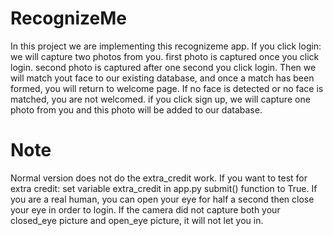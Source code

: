 # RecognizeMe

In this project we are implementing this recognizeme app.
If you click login:
  we will capture two photos from you.
  first photo is captured once you click login.
  second photo is captured after one second you click login.
Then we will match yout face to our existing database, and once a match has been formed, you will return to welcome page.
If no face is detected or no face is matched, you are not welcomed.
if you click sign up, we will capture one photo from you and this photo will be added to our database.

# Note
Normal version does not do the extra_credit work.
If you want to test for extra credit:
  set variable extra_credit in app.py submit() function to True.
If you are a real human, you can open your eye for half a second then close your eye in order to login.
If the camera did not capture both your closed_eye picture and open_eye picture, it will not let you in.


